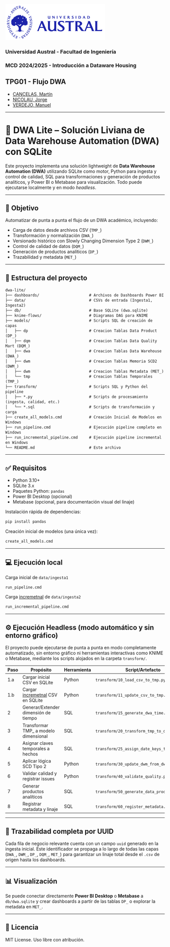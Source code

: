 ![Universidad Austral](logo-md-austral-1.png)
### Universidad Austral - Facultad de Ingeniería
### MCD 2024/2025 - Introducción a Dataware Housing
## TPG01 - Flujo DWA

- [CANCELAS, Martín](https://www.linkedin.com/in/mart%C3%ADn-cancelas-2313a1154/)
- [NICOLAU, Jorge](https://jorgenicolau.ar/)
- [VERDEJO, Manuel](https://www.linkedin.com/in/manuel-nicol%C3%A1s-verdejo-b19255126/)
---
# 🧠 DWA Lite – Solución Liviana de Data Warehouse Automation (DWA) con SQLite

Este proyecto implementa una solución lightweight de **Data Warehouse Automation (DWA)** utilizando SQLite como motor, Python para ingesta y control de calidad, SQL para transformaciones y generación de productos analíticos, y Power BI o Metabase para visualización. Todo puede ejecutarse localmente y en modo *headless*.

---

## 🚀 Objetivo

Automatizar de punta a punta el flujo de un DWA académico, incluyendo:

- Carga de datos desde archivos CSV (`TMP_`)
- Transformación y normalización (`DWA_`)
- Versionado histórico con Slowly Changing Dimension Type 2 (`DWM_`)
- Control de calidad de datos (`DQM_`)
- Generación de productos analíticos (`DP_`)
- Trazabilidad y metadata (`MET_`)

---

## 🧱 Estructura del proyecto

```
dwa-lite/
├── dashboards/                      # Archivos de Dashboards Power BI
├── data/                            # CSVs de entrada (Ingesta1, Ingesta2)
├── db/                              # Base SQLite (dwa.sqlite)
├── knime-flows/                     # Diagramas DAG para KNIME
├── models/                          # Scripts SQL de creación de capas
│   ├── dp                           # Creacion Tablas Data Product (DP_)
│   ├── dqm                          # Creacion Tablas Data Quality Mart (DQM_)
│   ├── dwa                          # Creacion Tablas Data Warehouse (DWA_)
│   ├── dwm                          # Creacion Tablas Memoria SCD2 (DWM_)
│   ├── dwm                          # Creacion Tablas Metadata (MET_)
│   └── tmp                          # Creacion Tablas Temporales (TMP_)
├── transform/                       # Scripts SQL y Python del pipeline
│   ├── *.py                         # Scripts de procesamiento (ingesta, calidad, etc.)
│   └── *.sql                        # Scripts de transformación y carga
├── create_all_models.cmd            # Creación Inicial de Modelos en Windows
├── run_pipeline.cmd                 # Ejecución pipeline completo en Windows
├── run_incremental_pipeline.cmd     # Ejecución pipeline incremental en Windows
└── README.md                        # Este archivo
```

---

## ✅ Requisitos

- Python 3.10+
- SQLite 3.x
- Paquetes Python: `pandas`
- Power BI Desktop (opcional)
- Metabase (opcional, para documentación visual del linaje)

Instalación rápida de dependencias:
```bash
pip install pandas
```
Creación inicial de modelos (una única vez):
```cmd
create_all_models.cmd
```

---

## 💻 Ejecución local

Carga inicial de `data/ingesta1`
```cmd
run_pipeline.cmd
```

Carga [incremetnal](INCREMENTAL.md) de `data/ingesta2`
```cmd
run_incremental_pipeline.cmd
```

---

## ⚙️ Ejecución Headless (modo automático y sin entorno gráfico)

El proyecto puede ejecutarse de punta a punta en modo completamente automatizado, sin entorno gráfico ni herramientas interactivas como KNIME o Metabase, mediante los scripts alojados en la carpeta `transform/`.

| Paso | Propósito                               | Herramienta   | Script/Artefacto                        | Capa       |
|------|-----------------------------------------|---------------|-----------------------------------------|------------|
| 1.a  | Cargar inicial CSV en SQLite            | Python        | `transform/10_load_csv_to_tmp.py`          | TMP_       |
| 1.b  | Cargar [incremetnal](INCREMENTAL.md) CSV en SQLite        | Python        | `transform/11_update_csv_to_tmp.py`          | TMP_       |
| 2    | Generar/Extender dimensión de tiempo    | SQL           | `transform/15_generate_dwa_time.sql`       | DWA_Time   |
| 3    | Transformar TMP_ a modelo dimensional   | SQL           | `transform/20_transform_tmp_to_dwa.sql`    | DWA_       |
| 4    | Asignar claves temporales a hechos      | SQL           | `transform/25_assign_date_keys_to_facts.sql`| DWA_      |
| 5    | Aplicar lógica SCD Tipo 2               | Python        | `transform/30_update_dwm_from_dwa.py`      | DWM_       |
| 6    | Validar calidad y registrar issues      | Python        | `transform/40_validate_quality.py`         | DQM_       |
| 7    | Generar productos analíticos            | SQL           | `transform/50_generate_data_products.sql`  | DP_        |
| 8    | Registrar metadata y linaje             | SQL           | `transform/60_register_metadata.sql`       | MET_       |

---

## 🧬 Trazabilidad completa por UUID

Cada fila de negocio relevante cuenta con un campo `uuid` generado en la ingesta inicial. Este identificador se propaga a lo largo de todas las capas (`DWA_`, `DWM_`, `DP_`, `DQM_`, `MET_`) para garantizar un linaje total desde el `.csv` de origen hasta los dashboards.

---

## 📊 Visualización

Se puede conectar directamente **Power BI Desktop** o **Metabase** a `db/dwa.sqlite` y crear dashboards a partir de las tablas `DP_` o explorar la metadata en `MET_`.

---

## 📄 Licencia

MIT License. Uso libre con atribución.